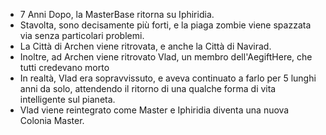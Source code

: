  - 7 Anni Dopo, la MasterBase ritorna su Iphiridia.
 - Stavolta, sono decisamente più forti, e la piaga zombie viene spazzata via senza particolari problemi.
 - La Città di Archen viene ritrovata, e anche la Città di Navirad.
 - Inoltre, ad Archen viene ritrovato Vlad, un membro dell'AegiftHere, che tutti credevano morto
 - In realtà, Vlad era sopravvissuto, e aveva continuato a farlo per 5 lunghi anni da solo, attendendo il ritorno di una qualche forma di vita intelligente sul pianeta.
 - Vlad viene reintegrato come Master e Iphiridia diventa una nuova Colonia Master.